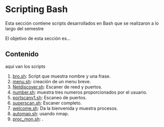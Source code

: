 # Scripting Bash

Esta sección contiene scripts desarrollados en Bash que se realizaron a lo largo del semestre


El objetivo de esta sección es...

## Contenido
aqui van los scripts 
1. [bro.sh](bro.sh): Script que muestra nombre y una frase.
2. [menu.sh](menu.sh): creación de un menu breve.
3. [Netdiscover.sh](Netdiscover.sh): Escaner de reed y puertos.
4. [number.sh](number.sh): muestra tres numeros proporcionados por el usuario.
5. [portscanv1.sh](portscanv1.sh): Escaneo de puertos.
6. [superscan.sh](superscan.sh): Escaner completo.
7. [welcome.sh](welcome.sh): Da la bienvenida y muestra procesos.
8. [automap.sh](automap.sh): usando nmap.
9. [proc_mon.sh](procc_mon.sh): .
